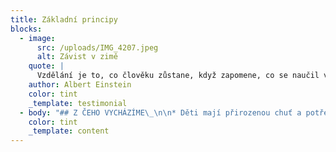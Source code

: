 ```yaml
---
title: Základní principy
blocks:
  - image:
      src: /uploads/IMG_4207.jpeg
      alt: Závist v zimě
    quote: |
      Vzdělání je to, co člověku zůstane, když zapomene, co se naučil ve škole.
    author: Albert Einstein
    color: tint
    _template: testimonial
  - body: "## Z ČEHO VYCHÁZÍME\_\n\n* Děti mají přirozenou chuť a potřebu učit se a rozvíjet se\n* Respektujeme děti jako plnohodnotné inteligentní bytosti, které, v jejich růstu, laskavě a vědomě doprovázíme.\n* Každý člověk je jedinečný a má svou individualitu, vlastní strukturu osobnosti, silné i slabší stránky a také různé zájmy, potřeby a cíle. Každé dítě se vyvíjí jinak rychle. Respektujeme individuální předpoklady k učení u každého dítěte.\n* Chceme, aby naše Komunitní třída byla místem, kde se dítě bude cítit dobře a bezpečně, protože bezpečné prostředí je pro učení nezbytné. Proto je pro nás důležité, aby mělo dítě možnost uspokojit všechny své základní potřeby, mezi kterými jsou pocit bezpečí, lásky a úcty. A teprve nad tím stojí potřeba seberealizace, kterou děti nacházejí právě v učení a vlastním růstu.\n* Klíčová, pro pocit bezpečí, jsou i jasná a srozumitelná pravidla chodu školy, psaná i nepsaná, ale hlavně předvídatelná. Tato pravidla jsou tvořena jak průvodci, tak i dětmi\n* Míra svobody, kterou reálně dítě má, by měla být vždy úměrná míře odpovědnosti, kterou je schopné a ochotné unést\n* Snažíme se, aby se každé dítě pohybovalo v zóně svého nejbližšího rozvoje. Máme snahu nalézt tu správnou míru výzvy, která neodradí, ale zároveň ani nenudí\n* Snažíme se děti vést ke zdravému a udržitelnému způsobu života a k (z)odpovědnosti za sebe sama\n\n## JAK SE CHCEME UČIT\_\n\n#### Hravě\_\n\n* prožitkem a vlastní zkušeností\_\n* učení všemi smysly, na skutečných věcech, v souvislostech\n\n#### Se vzájemným respektem\_\n\n#### Venku\_\n\n* příroda je pro nás darem, lékem, přirozenou inspirací a učitelkou\n\n#### Vzájemně\_\n\n* spolupráce\_\n* projektová výuka\_\n* práce s chybou - snaha nechat dopadnout přirozené důsledky volby dítěte, učíme se i z chyb ostatních\_\_\n* věkově smíšená skupina\n\n#### Protože chceme\n\n* podpora vnitřní motivace\_\n* hodnocení - neznámkovat ale soustředit se na pokrok jednotlivce, \tnesrovnávat, pracovat se sebehodnocením\_\n* Důležité je umět zpětnou vazbu přijímat a to i tu negativní. Otevřenost chápeme jako důležitý aspekt vzájemné komunikace. Snaha nebát se laskavým způsobem vyslovit pravdu, a to i nepříjemnou, a nebát se ji ani přijmout.\n\n#### Rodiče jsou vždy vítáni\_\n\n```\nRodiče jsou vždy vítáni\n```\n\n## CO SE CHCEME UČIT\_\n\n#### RVP\_\n\n* chceme obsáhnout matérii prvního stupně\_\n\n#### Kritické myšlení\_\n\n* podpora schopnosti vyjádření vlastního názoru, kritická gramotnost, RWCT\_\_\n\n#### Souvislosti\_\n\n* „Situované vědění“\n\n#### Kdo jsem\_\n\n* poznání sebe sama, práce s tělem. ať už fyzická tak i ta psychická\_\n* komunikační dovednosti, schopnost zachytit a vyjádřit své pocity a emoce a konstruktivně s nimi pracovat\_\n"
    color: tint
    _template: content
---
```



